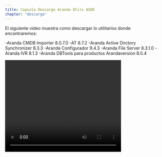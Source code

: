 ```yaml
---
title: Capsula Descarga Aranda Utils ASDK
chapter: "descarga"
---
```


El siguiente video muestra como descargar lo utilitarios donde encontraremos:

-Aranda CMDB Importer 8.0.7.0
-AT 8.7.2
-Aranda Active Dirctory Synchronizer 8.3.3
-Aranda Configurador 9.4.3
-Aranda File Server 8.3.1.0
-Aranda IVR 8.1.3
-Aranda DBTools para productos Arandaversion 8.0.4

<video width="380" height="300" controls> <source src="https://arandasoftware.sharepoint.com/sites/Documentacion-RepositorioPortalDoc/Documentos%20compartidos/Repositorio%20Portal%20Doc/ASDK%20v8/1.2%20ASDKv8/1.2.1.3%20Descarga%20Fuentes%20e%20Instalacion/1.2.1.3.5-11%20Capsula%20Descaga%20utils%20ASDK.mp4?App=OneDriveWebVideo" type="video/mp4"> Your browser does not support the video tag. </video>

